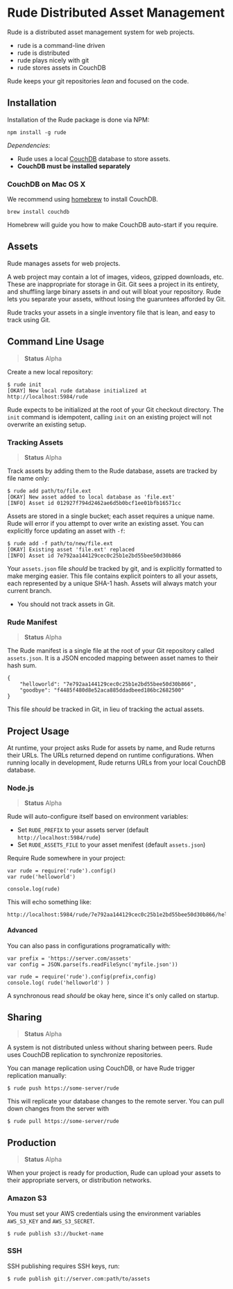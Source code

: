 # Rude Distributed Asset Management

Rude is a distributed asset management system for web projects.

- rude is a command-line driven
- rude is distributed
- rude plays nicely with git
- rude stores assets in CouchDB

Rude keeps your git repositories _lean_ and focused on the code.

## Installation

Installation of the Rude package is done via NPM:

    npm install -g rude

_Dependencies_:

- Rude uses a local [CouchDB](http://couchdb.apache.org/) database to store assets.
- **CouchDB must be installed separately**

### CouchDB on Mac OS X

We recommend using [homebrew](http://mxcl.github.com/homebrew/) to install CouchDB.

    brew install couchdb

Homebrew will guide you how to make CouchDB auto-start if you require.

## Assets

Rude manages assets for web projects.

A web project may contain a lot of images,
videos, gzipped downloads, etc.
These are inappropriate for storage in Git.
Git sees a project in its entirety, 
and shuffling large binary assets in and out will bloat your repository.
Rude lets you separate your assets, 
without losing the guaruntees afforded by Git.

Rude tracks your assets in a single inventory file that is lean,
and easy to track using Git.

## Command Line Usage

> **Status** Alpha

Create a new local repository:

    $ rude init
    [OKAY] New local rude database initialized at http://localhost:5984/rude

Rude expects to be initialized at the root of your Git checkout directory.
The `init` command is idempotent, calling `init` on an existing project
will not overwrite an existing setup.

### Tracking Assets

> **Status** Alpha

Track assets by adding them to the Rude database,
assets are tracked by file name only:

    $ rude add path/to/file.ext
    [OKAY] New asset added to local database as 'file.ext'
    [INFO] Asset id 012927f794d2462ae6d5b0bcf1ee01bfb16571cc

Assets are stored in a single bucket; each asset requires a unique name.
Rude will error if you attempt to over write an existing asset.
You can explicitly force updating an asset with `-f`:

    $ rude add -f path/to/new/file.ext
    [OKAY] Existing asset 'file.ext' replaced
    [INFO] Asset id 7e792aa144129cec0c25b1e2bd55bee50d30b866

Your `assets.json` file _should_ be tracked by git,
and is explicitly formatted to make merging easier.
This file contains explicit pointers to all your assets,
each represented by a unique SHA-1 hash.
Assets will always match your current branch.

- You should not track assets in Git.

### Rude Manifest

> **Status** Alpha

The Rude manifest is a single file at the root of your Git repository
called `assets.json`.
It is a JSON encoded mapping between asset names to their hash sum.

    {
        "helloworld": "7e792aa144129cec0c25b1e2bd55bee50d30b866", 
        "goodbye": "f4485f480d8e52aca885ddadbeed186bc2682500"
    }

This file _should_ be tracked in Git, in lieu of tracking the actual assets.

## Project Usage

At runtime, your project asks Rude for assets by name,
and Rude returns their URLs.
The URLs returned depend on runtime configurations.
When running locally in development,
Rude returns URLs from your local CouchDB database.

### Node.js

> **Status** Alpha

Rude will auto-configure itself based on environment variables:

- Set `RUDE_PREFIX` to your assets server (default `http://localhost:5984/rude`)
- Set `RUDE_ASSETS_FILE` to your asset menifest (default `assets.json`)

Require Rude somewhere in your project:

    var rude = require('rude').config()
    var rude('helloworld')
    
    console.log(rude)

This will echo something like:

    http://localhost:5984/rude/7e792aa144129cec0c25b1e2bd55bee50d30b866/helloworld.jpg

#### Advanced

You can also pass in configurations programatically with:

    var prefix = 'https://server.com/assets'
    var config = JSON.parse(fs.readFileSync('myfile.json'))
    
    var rude = require('rude').config(prefix,config)
    console.log( rude('helloworld') )

A synchronous read _should_ be okay here, since it's only called on startup.

## Sharing

> **Status** Alpha

A system is not distributed unless without sharing between peers.
Rude uses CouchDB replication to synchronize repositories.

You can manage replication using CouchDB, or have Rude trigger replication manually:

    $ rude push https://some-server/rude

This will replicate your database changes to the remote server.
You can pull down changes from the server with 

    $ rude pull https://some-server/rude

## Production

> **Status** Alpha

When your project is ready for production,
Rude can upload your assets to their appropriate servers, or distribution networks.

### Amazon S3

You must set your AWS credentials using the
environment variables `AWS_S3_KEY` and `AWS_S3_SECRET`.

    $ rude publish s3://bucket-name
    
### SSH

SSH publishing requires SSH keys, run:

    $ rude publish git://server.com:path/to/assets

